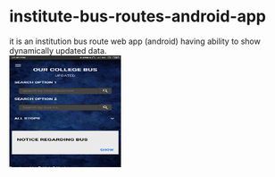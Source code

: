 # institute-bus-routes-android-app
it is an institution bus route web app (android) having ability to show dynamically updated data.  
<img src="/images/home.png" width="200" height="200">

